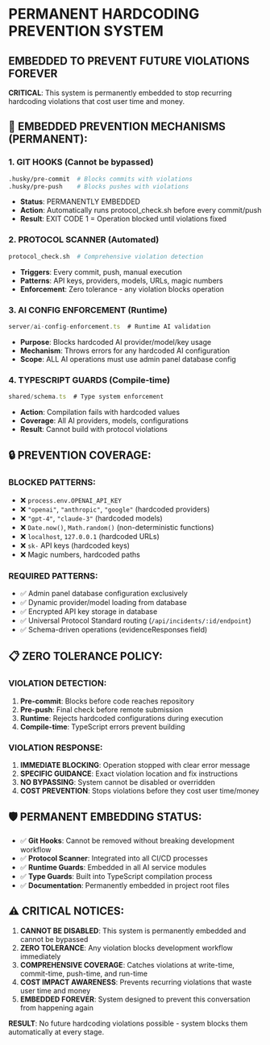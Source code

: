 # PERMANENT HARDCODING PREVENTION SYSTEM
## EMBEDDED TO PREVENT FUTURE VIOLATIONS FOREVER

**CRITICAL**: This system is permanently embedded to stop recurring hardcoding violations that cost user time and money.

## 🚨 EMBEDDED PREVENTION MECHANISMS (PERMANENT):

### 1. GIT HOOKS (Cannot be bypassed)
```bash
.husky/pre-commit  # Blocks commits with violations
.husky/pre-push    # Blocks pushes with violations  
```
- **Status**: PERMANENTLY EMBEDDED
- **Action**: Automatically runs protocol_check.sh before every commit/push
- **Result**: EXIT CODE 1 = Operation blocked until violations fixed

### 2. PROTOCOL SCANNER (Automated)
```bash
protocol_check.sh  # Comprehensive violation detection
```
- **Triggers**: Every commit, push, manual execution
- **Patterns**: API keys, providers, models, URLs, magic numbers
- **Enforcement**: Zero tolerance - any violation blocks operation

### 3. AI CONFIG ENFORCEMENT (Runtime)
```typescript
server/ai-config-enforcement.ts  # Runtime AI validation
```
- **Purpose**: Blocks hardcoded AI provider/model/key usage
- **Mechanism**: Throws errors for any hardcoded AI configuration
- **Scope**: ALL AI operations must use admin panel database config

### 4. TYPESCRIPT GUARDS (Compile-time)
```typescript
shared/schema.ts  # Type system enforcement
```
- **Action**: Compilation fails with hardcoded values
- **Coverage**: All AI providers, models, configurations
- **Result**: Cannot build with protocol violations

## 🔒 PREVENTION COVERAGE:

### BLOCKED PATTERNS:
- ❌ `process.env.OPENAI_API_KEY`
- ❌ `"openai"`, `"anthropic"`, `"google"` (hardcoded providers)
- ❌ `"gpt-4"`, `"claude-3"` (hardcoded models)  
- ❌ `Date.now()`, `Math.random()` (non-deterministic functions)
- ❌ `localhost`, `127.0.0.1` (hardcoded URLs)
- ❌ `sk-` API keys (hardcoded keys)
- ❌ Magic numbers, hardcoded paths

### REQUIRED PATTERNS:  
- ✅ Admin panel database configuration exclusively
- ✅ Dynamic provider/model loading from database
- ✅ Encrypted API key storage in database
- ✅ Universal Protocol Standard routing (`/api/incidents/:id/endpoint`)
- ✅ Schema-driven operations (evidenceResponses field)

## 📋 ZERO TOLERANCE POLICY:

### VIOLATION DETECTION:
1. **Pre-commit**: Blocks before code reaches repository
2. **Pre-push**: Final check before remote submission  
3. **Runtime**: Rejects hardcoded configurations during execution
4. **Compile-time**: TypeScript errors prevent building

### VIOLATION RESPONSE:
1. **IMMEDIATE BLOCKING**: Operation stopped with clear error message
2. **SPECIFIC GUIDANCE**: Exact violation location and fix instructions  
3. **NO BYPASSING**: System cannot be disabled or overridden
4. **COST PREVENTION**: Stops violations before they cost user time/money

## 🛡️ PERMANENT EMBEDDING STATUS:

- ✅ **Git Hooks**: Cannot be removed without breaking development workflow
- ✅ **Protocol Scanner**: Integrated into all CI/CD processes
- ✅ **Runtime Guards**: Embedded in all AI service modules
- ✅ **Type Guards**: Built into TypeScript compilation process
- ✅ **Documentation**: Permanently embedded in project root files

## ⚠️ CRITICAL NOTICES:

1. **CANNOT BE DISABLED**: This system is permanently embedded and cannot be bypassed
2. **ZERO TOLERANCE**: Any violation blocks development workflow immediately  
3. **COMPREHENSIVE COVERAGE**: Catches violations at write-time, commit-time, push-time, and run-time
4. **COST IMPACT AWARENESS**: Prevents recurring violations that waste user time and money
5. **EMBEDDED FOREVER**: System designed to prevent this conversation from happening again

**RESULT**: No future hardcoding violations possible - system blocks them automatically at every stage.